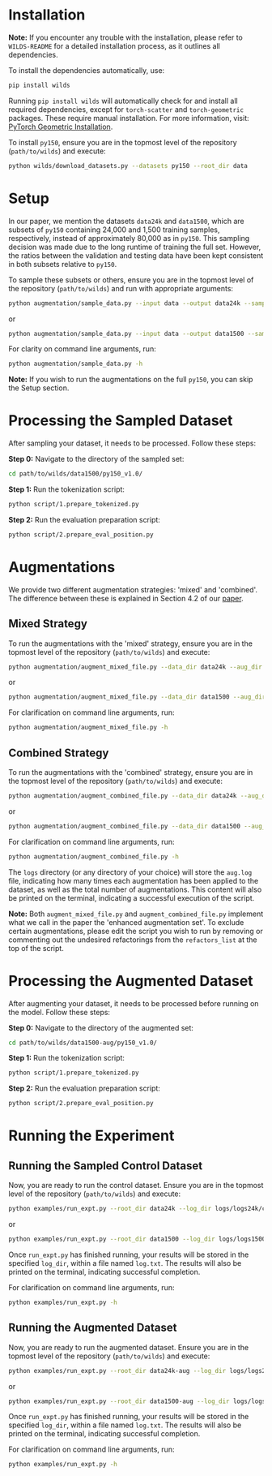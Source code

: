 # Installation

**Note:** If you encounter any trouble with the installation, please refer to `WILDS-README` for a detailed installation process, as it outlines all dependencies.

To install the dependencies automatically, use:

```bash
pip install wilds
```

Running `pip install wilds` will automatically check for and install all required dependencies, except for `torch-scatter` and `torch-geometric` packages. These require manual installation. For more information, visit: [PyTorch Geometric Installation](https://pytorch-geometric.readthedocs.io/en/latest/notes/installation.html#installation-via-binaries).

To install `py150`, ensure you are in the topmost level of the repository (`path/to/wilds`) and execute:

```bash
python wilds/download_datasets.py --datasets py150 --root_dir data
```

# Setup

In our paper, we mention the datasets `data24k` and `data1500`, which are subsets of `py150` containing 24,000 and 1,500 training samples, respectively, instead of approximately 80,000 as in `py150`. This sampling decision was made due to the long runtime of training the full set. However, the ratios between the validation and testing data have been kept consistent in both subsets relative to `py150`.

To sample these subsets or others, ensure you are in the topmost level of the repository (`path/to/wilds`) and run with appropriate arguments:

```bash
python augmentation/sample_data.py --input data --output data24k --sample_size 24000
```

or

```bash
python augmentation/sample_data.py --input data --output data1500 --sample_size 1500
```

For clarity on command line arguments, run:

```bash
python augmentation/sample_data.py -h
```

**Note:** If you wish to run the augmentations on the full `py150`, you can skip the Setup section.

# Processing the Sampled Dataset

After sampling your dataset, it needs to be processed. Follow these steps:

**Step 0:** Navigate to the directory of the sampled set:

```bash
cd path/to/wilds/data1500/py150_v1.0/
```

**Step 1:** Run the tokenization script:

```bash
python script/1.prepare_tokenized.py
```

**Step 2:** Run the evaluation preparation script:

```bash
python script/2.prepare_eval_position.py
```

# Augmentations

We provide two different augmentation strategies: 'mixed' and 'combined'. The difference between these is explained in Section 4.2 of our [paper](https://github.com/lukagolf/wilds/blob/main/enhacing-ood-acc-in-code-completion-via-da.pdf).

## Mixed Strategy

To run the augmentations with the 'mixed' strategy, ensure you are in the topmost level of the repository (`path/to/wilds`) and execute:

```bash
python augmentation/augment_mixed_file.py --data_dir data24k --aug_dir data24k-aug -s 24000 -k 1 logs/logs24k/mixed/all-1
```
or

```bash
python augmentation/augment_mixed_file.py --data_dir data1500 --aug_dir data1500-aug -s 1500 -k 1 logs/logs1500/mixed/all-1
```

For clarification on command line arguments, run:

```bash
python augmentation/augment_mixed_file.py -h
```

## Combined Strategy

To run the augmentations with the 'combined' strategy, ensure you are in the topmost level of the repository (`path/to/wilds`) and execute:

```bash
python augmentation/augment_combined_file.py --data_dir data24k --aug_dir data24k-aug -s 24000 -k 1 logs/logs24k/combined/all-1
```
or

```bash
python augmentation/augment_combined_file.py --data_dir data1500 --aug_dir data1500-aug -s 1500 -k 1 logs/logs1500/combined/all-1
```

For clarification on command line arguments, run:

```bash
python augmentation/augment_combined_file.py -h
```

The `logs` directory (or any directory of your choice) will store the `aug.log` file, indicating how many times each augmentation has been applied to the dataset, as well as the total number of augmentations. This content will also be printed on the terminal, indicating a successful execution of the script.

**Note:** Both `augment_mixed_file.py` and `augment_combined_file.py` implement what we call in the paper the 'enhanced augmentation set'. To exclude certain augmentations, please edit the script you wish to run by removing or commenting out the undesired refactorings from the `refactors_list` at the top of the script.

# Processing the Augmented Dataset

After augmenting your dataset, it needs to be processed before running on the model. Follow these steps:

**Step 0:** Navigate to the directory of the augmented set:

```bash
cd path/to/wilds/data1500-aug/py150_v1.0/
```

**Step 1:** Run the tokenization script:

```bash
python script/1.prepare_tokenized.py
```

**Step 2:** Run the evaluation preparation script:

```bash
python script/2.prepare_eval_position.py
```

# Running the Experiment

## Running the Sampled Control Dataset

Now, you are ready to run the control dataset. Ensure you are in the topmost level of the repository (`path/to/wilds`) and execute:

```bash
python examples/run_expt.py --root_dir data24k --log_dir logs/logs24k/control --dataset py150 --algorithm ERM --seed 0 --lr 8e-5 --weight_decay 0
```
or

```bash
python examples/run_expt.py --root_dir data1500 --log_dir logs/logs1500/control --dataset py150 --algorithm ERM --seed 0 --lr 8e-5 --weight_decay 0
```

Once `run_expt.py` has finished running, your results will be stored in the specified `log_dir`, within a file named `log.txt`. The results will also be printed on the terminal, indicating successful completion. 

For clarification on command line arguments, run:

```bash
python examples/run_expt.py -h
```

## Running the Augmented Dataset

Now, you are ready to run the augmented dataset. Ensure you are in the topmost level of the repository (`path/to/wilds`) and execute:

```bash
python examples/run_expt.py --root_dir data24k-aug --log_dir logs/logs24k/mixed/all-1 --dataset py150 --algorithm ERM --seed 0 --lr 8e-5 --weight_decay 0
```
or

```bash
python examples/run_expt.py --root_dir data1500-aug --log_dir logs/logs1500/combined/all-1 --dataset py150 --algorithm ERM --seed 0 --lr 8e-5 --weight_decay 0
```

Once `run_expt.py` has finished running, your results will be stored in the specified `log_dir`, within a file named `log.txt`. The results will also be printed on the terminal, indicating successful completion. 

For clarification on command line arguments, run:

```bash
python examples/run_expt.py -h
```
